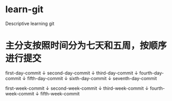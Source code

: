 # learn-git
Descriptive learning git

# 主分支按照时间分为七天和五周，按顺序进行提交

first-day-commit
      ↓
second-day-commit
      ↓
third-day-commit
      ↓
fourth-day-commit
      ↓
fifth-day-commit
      ↓
sixth-day-commit
      ↓
seventh-day-commit

first-week-commit
      ↓
second-week-commit
      ↓
third-week-commit
      ↓
fourth-week-commit
      ↓
fifth-week-commit